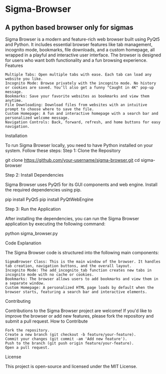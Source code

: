 # Sigma-Browser
A python based browser only for sigmas
--------------------------------------------------------------

Sigma Browser is a modern and feature-rich web browser built using PyQt5 and Python. It includes essential browser features like tab management, incognito mode, bookmarks, file downloads, and a custom homepage, all wrapped in a playful and interactive user interface. The browser is designed for users who want both functionality and a fun browsing experience.
Features

    Multiple Tabs: Open multiple tabs with ease. Each tab can load any website you like.
    Incognito Mode: Browse privately with the incognito mode. No history or cookies are saved. You’ll also get a funny "Caught in 4K" pop-up message.
    Bookmarks: Save your favorite websites as bookmarks and view them anytime.
    File Downloading: Download files from websites with an intuitive prompt to choose where to save the file.
    Custom Homepage: A fun and interactive homepage with a search bar and personalized welcome message.
    Navigation Controls: Back, forward, refresh, and home buttons for easy navigation.

Installation

To run Sigma Browser locally, you need to have Python installed on your system. Follow these steps:
Step 1: Clone the Repository

git clone https://github.com/your-username/sigma-browser.git
cd sigma-browser

Step 2: Install Dependencies

Sigma Browser uses PyQt5 for its GUI components and web engine. Install the required dependencies using pip.

pip install PyQt5
pip install PyQtWebEngine

Step 3: Run the Application

After installing the dependencies, you can run the Sigma Browser application by executing the following command:

python sigma_browser.py

Code Explanation

The Sigma Browser code is structured into the following main components:

    SigmaBrowser Class: This is the main window of the browser. It handles tab creation, navigation buttons, and the overall layout.
    Incognito Mode: The add_incognito_tab function creates new tabs in incognito mode with no cache or cookies.
    Bookmarks: The browser allows users to add bookmarks and view them in a separate window.
    Custom Homepage: A personalized HTML page loads by default when the browser starts, featuring a search bar and interactive elements.

Contributing

Contributions to the Sigma Browser project are welcome! If you'd like to improve the browser or add new features, please fork the repository and submit a pull request.
How to Contribute

    Fork the repository.
    Create a new branch (git checkout -b feature/your-feature).
    Commit your changes (git commit -am 'Add new feature').
    Push to the branch (git push origin feature/your-feature).
    Open a pull request.

License

This project is open-source and licensed under the MIT License.
